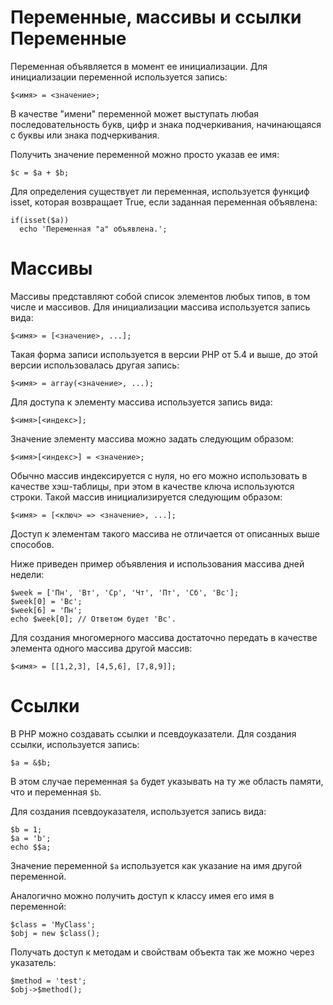 Переменные, массивы и ссылки
Переменные
==========

Переменная объявляется в момент ее инициализации. Для инициализации переменной используется запись:

    $<имя> = <значение>;

В качестве "имени" переменной может выступать любая последовательность букв, цифр и знака подчеркивания, начинающаяся с буквы или знака подчеркивания.

Получить значение переменной можно просто указав ее имя:

    $c = $a + $b;

Для определения существует ли переменная, используется функциф isset, которая возвращает True, если заданная переменная объявлена:

    if(isset($a))
      echo 'Переменная "a" объявлена.';

Массивы
=======

Массивы представляют собой список элементов любых типов, в том числе и массивов. Для инициализации массива используется запись вида:

    $<имя> = [<значение>, ...];

Такая форма записи используется в версии PHP от 5.4 и выше, до этой версии использовалась другая запись:

    $<имя> = array(<значение>, ...);

Для доступа к элементу массива используется запись вида:

    $<имя>[<индекс>];

Значение элементу массива можно задать следующим образом:

    $<имя>[<индекс>] = <значение>;

Обычно массив индексируется с нуля, но его можно использовать в качестве хэш-таблицы, при этом в качестве ключа используются строки. Такой массив инициализируется следующим образом:

    $<имя> = [<ключ> => <значение>, ...];

Доступ к элементам такого массива не отличается от описанных выше способов.

Ниже приведен пример объявления и использования массива дней недели:

    $week = ['Пн', 'Вт', 'Ср', 'Чт', 'Пт', 'Сб', 'Вс'];
    $week[0] = 'Вс';
    $week[6] = 'Пн';
    echo $week[0]; // Ответом будет 'Вс'.

Для создания многомерного массива достаточно передать в качестве элемента одного массива другой массив:

    $<имя> = [[1,2,3], [4,5,6], [7,8,9]];

Ссылки
======

В PHP можно создавать ссылки и псевдоуказатели. Для создания ссылки, используется запись:

    $a = &$b;

В этом случае переменная `$a` будет указывать на ту же область памяти, что и переменная `$b`.

Для создания псевдоуказателя, используется запись вида:

    $b = 1;
    $a = 'b';
    echo $$a;

Значение переменной `$a` используется как указание на имя другой переменной.

Аналогично можно получить доступ к классу имея его имя в переменной:

    $class = 'MyClass';
    $obj = new $class();

Получать доступ к методам и свойствам объекта так же можно через указатель:

    $method = 'test';
    $obj->$method();
